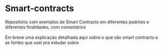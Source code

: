 # Smart-contracts

Repositório com exemplos de Smart Contracts em diferentes padrões e diferentes finalidades, com comentários
<br/><br/>
Em breve uma explicação detalhada aqui sobre o que são smart contracts e as fontes que usei pra estudar sobre